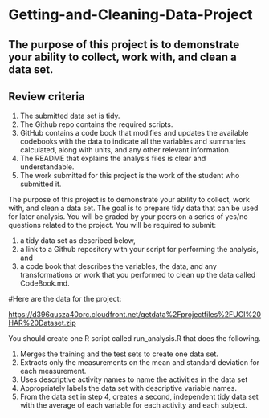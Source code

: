 # Getting-and-Cleaning-Data-Project

## The purpose of this project is to demonstrate your ability to collect, work with, and clean a data set.

## Review criteria
 1) The submitted data set is tidy.
 2) The Github repo contains the required scripts.
 3) GitHub contains a code book that modifies and updates the available codebooks with the data to indicate all the variables and summaries calculated, along with units, and any other relevant information.
 4) The README that explains the analysis files is clear and understandable.
 5) The work submitted for this project is the work of the student who submitted it.

The purpose of this project is to demonstrate your ability to collect, work with, and clean a data set. 
The goal is to prepare tidy data that can be used for later analysis. 
You will be graded by your peers on a series of yes/no questions related to the project. 
You will be required to submit: 
 1) a tidy data set as described below, 
 2) a link to a Github repository with your script for performing the analysis, and 
 3) a code book that describes the variables, the data, and any transformations or work that you performed to clean up the data called CodeBook.md. 

#Here are the data for the project:
  
  https://d396qusza40orc.cloudfront.net/getdata%2Fprojectfiles%2FUCI%20HAR%20Dataset.zip

You should create one R script called run_analysis.R that does the following.
 1) Merges the training and the test sets to create one data set.
 2) Extracts only the measurements on the mean and standard deviation for each measurement.
 3) Uses descriptive activity names to name the activities in the data set
 4) Appropriately labels the data set with descriptive variable names.
 5) From the data set in step 4, creates a second, independent tidy data set with the average of each variable for each activity and each subject.
